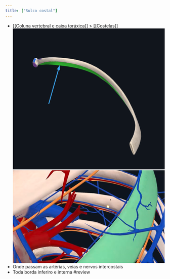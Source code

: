 ```yaml
---
title: ["Sulco costal"]
---
```

+ [[Coluna vertebral e caixa toráxica]] > [[Costelas]] 
![Pasted image 20210420162801.png](Pasted%20image%2020210420162801.png)
![Pasted image 20210420162845.png](Pasted%20image%2020210420162845.png)
+ Onde passam as artérias, veias e nervos intercostais
+ Toda borda inferiro e interna
#review 